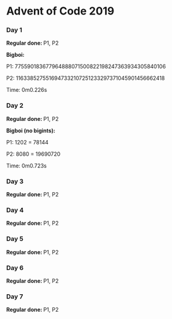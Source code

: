 <h1>Advent of Code 2019</h1>

<h3><strong>Day 1</strong></h3>
<p><strong>Regular done: </strong>P1, P2</p>
<p><strong>Bigboi:</strong></p>
<p>P1: 775590183677964888071500822198247363934305840106</p>
<p>P2: 1163385275516947332107251233297371045901456662418</p>
<p>Time: 0m0.226s</p>
<h3><strong>Day 2</strong></h3>
<p><strong>Regular done: </strong>P1, P2</p>
<p><strong>Bigboi (no bigints):</strong></p>
<p>P1: 1202 = 78144</p>
<p>P2: 8080 = 19690720</p>
<p>Time: 0m0.723s</p>
<h3><strong>Day 3</strong></h3>
<p><strong>Regular done: </strong>P1, P2</p>
<h3><strong>Day 4</strong></h3>
<p><strong>Regular done: </strong>P1, P2</p>
<h3><strong>Day 5</strong></h3>
<p><strong>Regular done: </strong>P1, P2</p>
<h3><strong>Day 6</strong></h3>
<p><strong>Regular done: </strong>P1, P2</p>
<h3><strong>Day 7</strong></h3>
<p><strong>Regular done: </strong>P1, P2</p>